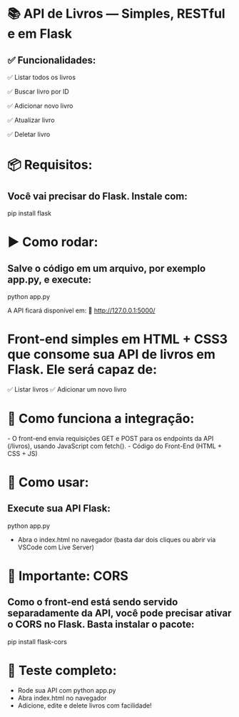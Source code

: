 <h1>📚 API de Livros — Simples, RESTful e em Flask</h1>
<h2>✅ Funcionalidades:</h2>

✅ Listar todos os livros

✅ Buscar livro por ID

✅ Adicionar novo livro

✅ Atualizar livro

✅ Deletar livro
  

<h1>📦 Requisitos:</h1>
<h2>Você vai precisar do Flask. Instale com:</h2>

pip install flask


<h1>▶️ Como rodar:</h1>
<h2>Salve o código em um arquivo, por exemplo app.py, e execute:</h2>

python app.py

A API ficará disponível em:
📍 http://127.0.0.1:5000/


<h1>Front-end simples em HTML + CSS3 que consome sua API de livros em Flask. Ele será capaz de:</h1>

✅ Listar livros
✅ Adicionar um novo livro


<h1>🧩 Como funciona a integração:</h1>
- O front-end envia requisições GET e POST para os endpoints da API (/livros), usando JavaScript com fetch().
- Código do Front-End (HTML + CSS + JS)


<h1>🚀 Como usar:</h1>
<h2>Execute sua API Flask:</h2>

python app.py

- Abra o index.html no navegador (basta dar dois cliques ou abrir via VSCode com Live Server)


<h1>🔐 Importante: CORS</h1>
<h2>Como o front-end está sendo servido separadamente da API, você pode precisar ativar o CORS no Flask. Basta instalar o pacote:</h2>

pip install flask-cors

<h1>🧪 Teste completo:</h1>

- Rode sua API com python app.py
- Abra index.html no navegador
- Adicione, edite e delete livros com facilidade!
